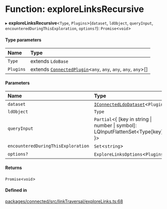 # Function: exploreLinksRecursive

▸ **exploreLinksRecursive**\<`Type`, `Plugins`\>(`dataset`, `ldObject`, `queryInput`, `encounteredDuringThisExploration`, `options?`): `Promise`\<`void`\>

#### Type parameters

| Name | Type |
| :------ | :------ |
| `Type` | extends `LdoBase` |
| `Plugins` | extends [`ConnectedPlugin`](../interfaces/ConnectedPlugin.md)\<`any`, `any`, `any`, `any`, `any`\>[] |

#### Parameters

| Name | Type |
| :------ | :------ |
| `dataset` | [`IConnectedLdoDataset`](../interfaces/IConnectedLdoDataset.md)\<`Plugins`\> |
| `ldObject` | `Type` |
| `queryInput` | `Partial`\<\{ [key in string \| number \| symbol]: LQInputFlattenSet\<Type[key]\> }\> |
| `encounteredDuringThisExploration` | `Set`\<`string`\> |
| `options?` | `ExploreLinksOptions`\<`Plugins`\> |

#### Returns

`Promise`\<`void`\>

#### Defined in

[packages/connected/src/linkTraversal/exploreLinks.ts:68](https://github.com/o-development/ldo/blob/2085e12f9f1a1b9db0429a041343e0568e3bede9/packages/connected/src/linkTraversal/exploreLinks.ts#L68)
